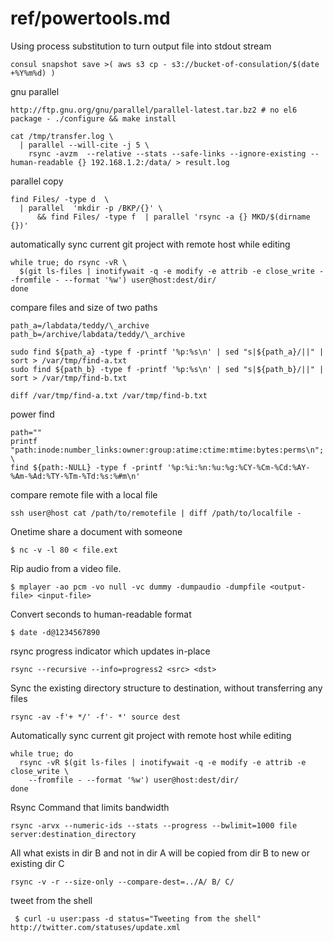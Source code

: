 # ref/powertools.md


Using process substitution to turn output file into stdout stream

    consul snapshot save >( aws s3 cp - s3://bucket-of-consulation/$(date +%Y%m%d) )

gnu parallel

    http://ftp.gnu.org/gnu/parallel/parallel-latest.tar.bz2 # no el6 package - ./configure && make install

    cat /tmp/transfer.log \
      | parallel --will-cite -j 5 \
        rsync -avzm  --relative --stats --safe-links --ignore-existing --human-readable {} 192.168.1.2:/data/ > result.log

parallel copy

    find Files/ -type d  \
      | parallel  'mkdir -p /BKP/{}' \
          && find Files/ -type f  | parallel 'rsync -a {} MKD/$(dirname {})'

automatically sync current git project with remote host while editing

    while true; do rsync -vR \
      $(git ls-files | inotifywait -q -e modify -e attrib -e close_write --fromfile - --format '%w') user@host:dest/dir/
    done

compare files and size of two paths

    path_a=/labdata/teddy/\_archive
    path_b=/archive/labdata/teddy/\_archive

    sudo find ${path_a} -type f -printf '%p:%s\n' | sed "s|${path_a}/||" | sort > /var/tmp/find-a.txt
    sudo find ${path_b} -type f -printf '%p:%s\n' | sed "s|${path_b}/||" | sort > /var/tmp/find-b.txt

    diff /var/tmp/find-a.txt /var/tmp/find-b.txt

power find

    path=""
    printf "path:inode:number_links:owner:group:atime:ctime:mtime:bytes:perms\n"; \
    find ${path:-NULL} -type f -printf '%p:%i:%n:%u:%g:%CY-%Cm-%Cd:%AY-%Am-%Ad:%TY-%Tm-%Td:%s:%#m\n'

compare remote file with a local file

    ssh user@host cat /path/to/remotefile | diff /path/to/localfile -


Onetime share a document with someone

    $ nc -v -l 80 < file.ext

Rip audio from a video file.

    $ mplayer -ao pcm -vo null -vc dummy -dumpaudio -dumpfile <output-file> <input-file>

Convert seconds to human-readable format

    $ date -d@1234567890

rsync progress indicator which updates in-place

    rsync --recursive --info=progress2 <src> <dst>

Sync the existing directory structure to destination, without transferring any files

```
rsync -av -f'+ */' -f'- *' source dest
```

Automatically sync current git project with remote host while editing

    while true; do
      rsync -vR $(git ls-files | inotifywait -q -e modify -e attrib -e close_write \
        --fromfile - --format '%w') user@host:dest/dir/
    done

Rsync Command that limits bandwidth

    rsync -arvx --numeric-ids --stats --progress --bwlimit=1000 file server:destination_directory

All what exists in dir B and not in dir A will be copied from dir B to new or existing dir C

    rsync -v -r --size-only --compare-dest=../A/ B/ C/

tweet from the shell

     $ curl -u user:pass -d status="Tweeting from the shell" http://twitter.com/statuses/update.xml

